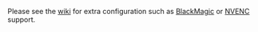 Please see the [wiki](/wiki) for extra configuration such as [BlackMagic](/wiki/BlackMagic-Support) or [NVENC](/wiki/NVENC-Support) support.
